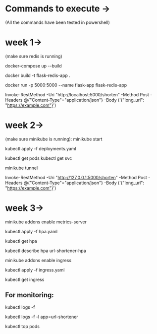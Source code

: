 # Commands to execute ->

(All the commands have been tested in powershell)

# week 1->

(make sure redis is running)

docker-compose up --build

docker build -t flask-redis-app .

docker run -p 5000:5000 --name flask-app flask-redis-app

Invoke-RestMethod -Uri "http://localhost:5000/shorten" -Method Post -Headers @{"Content-Type"="application/json"} -Body ('{"long_url": "https://example.com"}')

# week 2->

(make sure minikube is running): minikube start

kubectl apply -f deployments.yaml

kubectl get pods
kubectl get svc

minikube tunnel

Invoke-RestMethod -Uri "http://127.0.0.1:5000/shorten" -Method Post -Headers @{"Content-Type"="application/json"} -Body ('{"long_url": "https://example.com"}')

# week 3->

minikube addons enable metrics-server

kubectl apply -f hpa.yaml

kubectl get hpa

kubectl describe hpa url-shortener-hpa

minikube addons enable ingress

kubectl apply -f ingress.yaml

kubectl get ingress

## For monitoring:

kubectl logs -f <podname>

kubectl logs -f -l app=url-shortener

kubectl top pods
